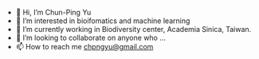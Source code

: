 - 👋 Hi, I’m Chun-Ping Yu
- 👀 I’m interested in bioifomatics and machine learning
- 🌱 I’m currently working in Biodiversity center, Academia Sinica, Taiwan.
- 💞️ I’m looking to collaborate on anyone who ...
- 📫 How to reach me chpngyu@gmail.com

<!---
chpngyu/chpngyu is a ✨ special ✨ repository because its `README.md` (this file) appears on your GitHub profile.
You can click the Preview link to take a look at your changes.
--->
